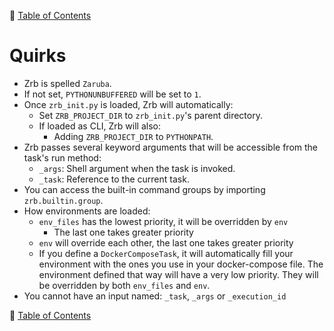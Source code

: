 🔖 [Table of Contents](README.md)

# Quirks

- Zrb is spelled `Zaruba`.
- If not set, `PYTHONUNBUFFERED` will be set to `1`.
- Once `zrb_init.py` is loaded, Zrb will automatically:
    - Set `ZRB_PROJECT_DIR` to `zrb_init.py`'s parent directory.
    - If loaded as CLI, Zrb will also:
        - Adding `ZRB_PROJECT_DIR` to `PYTHONPATH`.
- Zrb passes several keyword arguments that will be accessible from the task's run method:
    - `_args`: Shell argument when the task is invoked.
    - `_task`: Reference to the current task.
- You can access the built-in command groups by importing `zrb.builtin.group`.
- How environments are loaded:
    - `env_files` has the lowest priority, it will be overridden by `env`
        - The last one takes greater priority
    - `env` will override each other, the last one takes greater priority
    - If you define a `DockerComposeTask`, it will automatically fill your environment with the ones you use in your docker-compose file. The environment defined that way will have a very low priority. They will be overridden by both `env_files` and `env`.
- You cannot have an input named: `_task`, `_args` or `_execution_id`

🔖 [Table of Contents](README.md)
